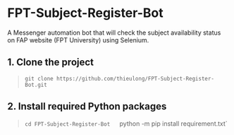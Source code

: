 # FPT-Subject-Register-Bot
A Messenger automation bot that will check the subject availability status on FAP website (FPT University) using Selenium.

## 1. Clone the project
> `git clone https://github.com/thieulong/FPT-Subject-Register-Bot.git`

## 2. Install required Python packages
> `cd FPT-Subject-Register-Bot  
> `python -m pip install requirement.txt`
